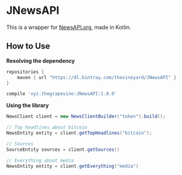 # JNewsAPI
This is a wrapper for [NewsAPI.org](https://newsapi.org/), made in Kotlin.

## How to Use
**Resolving the dependency**
```groovy
repositories { 
    maven { url "https://dl.bintray.com/thevineyard/JNewsAPI" } 
}
```

```groovy
compile 'xyz.thegrapevine:JNewsAPI:1.0.0'
```

**Using the library**
```java
NewsClient client = new NewsClientBuilder("token").build();

// Top headlines about bitcoin
NewsEntity entity = client.getTopHeadlines("bitcoin");

// Sources
SourceEntity sources = client.getSources()

// Everything about media
NewsEntity entity = client.getEverything("media")
```
